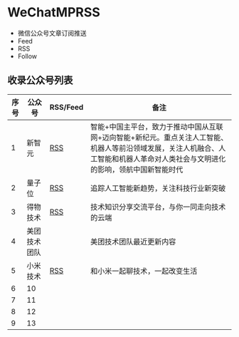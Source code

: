 # WeChatMPRSS

- 微信公众号文章订阅推送
- Feed
- RSS
- Follow

## 收录公众号列表

| 序号  | 公众号 | RSS/Feed | 备注 |
|-----|-----|------|----|
| 1   | 新智元   | [RSS](https://app.follow.is/share/feeds/60901577013168128)    | 智能+中国主平台，致力于推动中国从互联网+迈向智能+新纪元。重点关注人工智能、机器人等前沿领域发展，关注人机融合、人工智能和机器人革命对人类社会与文明进化的影响，领航中国新智能时代  |
| 2   | 量子位   | [RSS](https://app.follow.is/share/feeds/58864180026527744)    | 追踪人工智能新趋势，关注科技行业新突破  |
| 3   | 得物技术    |  [RSS](https://wechat2rss.xlab.app/feed/f3a42bd249ec6e8834ae761d8d0f85a949950944.xml)    | 技术知识分享交流平台，与你一同走向技术的云端 |
| 4   | 美团技术团队    |   [](https://app.follow.is/share/feeds/41147805276726276)   | 美团技术团队最近更新内容 |
| 5   | 小米技术    |  [RSS](https://app.follow.is/share/feeds/75688861161446405)    |  和小米一起聊技术，一起改变生活 |
| 6   | 10    |      |    |
| 7   | 11    |      |    |
| 8   | 12    |      |    |
| 9   | 13    |      |    |
